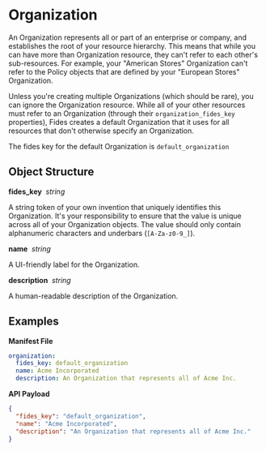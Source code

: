 # Organization


An Organization represents all or part of an enterprise or company, and establishes the root of your resource hierarchy. This means that while you can have more than Organization resource, they can't refer to each other's sub-resources. For example, your "American Stores" Organization can't refer to the Policy objects that are defined by your "European Stores" Organization.

Unless you're creating multiple Organizations (which should be rare), you can ignore the Organization resource. While all of your other resources must refer to an Organization (through their `organization_fides_key` properties), Fides creates a default Organization that it uses for all resources that don't otherwise specify an Organization. 

The fides key for the default Organization is `default_organization` 

## Object Structure

**fides_key**<span class="required"/>&nbsp;&nbsp;_string_

A string token of your own invention that uniquely identifies this Organization. It's your responsibility to ensure that the value is unique across all of your Organization objects. The value should only contain alphanumeric characters and underbars (`[A-Za-z0-9_]`). 

**name**<span class="required"/>&nbsp;&nbsp;_string_

A UI-friendly label for the Organization.

**description**<span class="required"/>&nbsp;&nbsp;_string_

A human-readable description of the Organization.



## Examples

**Manifest File** 
```yaml
organization:
  fides_key: default_organization
  name: Acme Incorporated
  description: An Organization that represents all of Acme Inc.
```

**API Payload**
```json
{
  "fides_key": "default_organization",
  "name": "Acme Incorporated",
  "description": "An Organization that represents all of Acme Inc."
}
```
